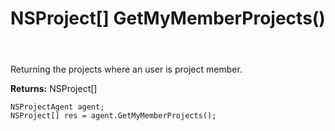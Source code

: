 ﻿---
uid: crmscript_ref_NSProjectAgent_GetMyMemberProjects
title: NSProject[] GetMyMemberProjects()
intellisense: NSProjectAgent.GetMyMemberProjects
keywords: NSProjectAgent, GetMyMemberProjects
so.topic: reference
---

Returning the projects where an user is project member.


**Returns:** NSProject[]

```crmscript
NSProjectAgent agent;
NSProject[] res = agent.GetMyMemberProjects();
```

